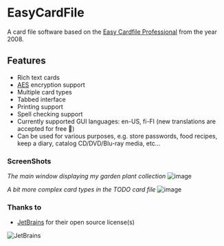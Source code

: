 # EasyCardFile
A card file software based on the [Easy Cardfile Professional](https://www.vpksoft.net/2015-03-31-13-33-28/2015-04-06-13-11-50/easy-cardfile-professional) from the year 2008.

## Features
* Rich text cards
* [AES](https://en.wikipedia.org/wiki/Advanced_Encryption_Standard) encryption support
* Multiple card types
* Tabbed interface
* Printing support
* Spell checking support
* Currently supported GUI languages: en-US, fi-FI (new translations are accepted for free 🥳)
* Can be used for various purposes, e.g. store passwords, food recipes, keep a diary, catalog CD/DVD/Blu-ray media, etc...

### ScreenShots
*The main window displaying my garden plant collection*
![image](https://user-images.githubusercontent.com/40712699/79038715-2ca51e00-7be4-11ea-90fa-b5f0f305e4aa.png)

*A bit more complex card types in the TODO card file*
![image](https://user-images.githubusercontent.com/40712699/79039219-75f76c80-7be8-11ea-9ec3-cd1e139e7219.png)

### Thanks to
* [JetBrains](https://www.jetbrains.com/?from=EasyCardFile) for their open source license(s)

![JetBrains](http://www.vpksoft.net/site/External/JetBrains/jetbrains.svg)

